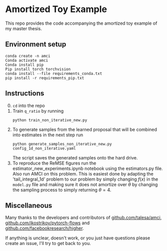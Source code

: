 # Amortized Toy Example

This repo provides the code accompanying the amortized toy example of my master thesis.


## Environment setup
```
conda create -n amci
Conda activate amci
Conda install pip
Pip install torch torchvision
conda install --file requirements_conda.txt
pip install -r requirements_pip.txt
```

## Instructions 

0. `cd` into the repo
0. Train `q_ratio` by running 
    ```
    python train_non_iterative_new.py
    ``` 
0. To generate samples from the learned proposal that will be combined into estimates in the next step run
    ```
    python generate_samples_non_iterative_new.py config_1d_non_iterative.yaml
    ```
    The script saves the generated samples onto the hard drive.
0. To reproduce the ReMSE figures run the estimator_new_experiments.ipynb notebook using the estimators.py file. Also run AMCI on this problem. This is easiest done by adapting the 'tail_integral_1d' problem to our problem by simply changing $f(x)$ in the `model.py` file and making sure it does not amortize over $\theta$ by changing the sampling process to simply returning $\theta = 4$.
    

## Miscellaneous
Many thanks to the developers and contributors of [github.com/talesa/amci](https://github.com/talesa/amci), [github.com/ikostrikov/pytorch-flows](https://github.com/ikostrikov/pytorch-flows/) and [github.com/facebookresearch/higher](https://github.com/facebookresearch/higher/).

If anything is unclear, doesn't work, or you just have questions please create an issue, I'll try to get back to you.


